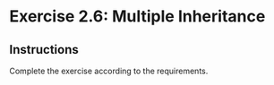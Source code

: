 # Exercise 2.6: Multiple Inheritance

## Instructions

Complete the exercise according to the requirements.
